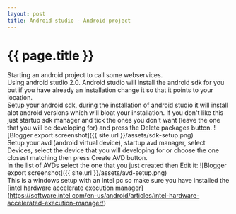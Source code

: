 ```yaml
---
layout: post
title: Android studio - Android project
---
```


{{ page.title }}
================

Starting an android project to call some webservices.<br>
Using android studio 2.0. Android studio will install the android sdk for you but if you have already an installation change it so that it points to your location.<br>
Setup your android sdk, during the installation of android studio it will install alot android versions which will bloat your installation. If you don't like this just startup sdk manager and tick the ones you don't want (leave the one that you will be developing for) and press the Delete packages button.
![Blogger export screenshot]({{ site.url }}/assets/sdk-setup.png)
<br>
Setup your avd (android virtual device), startup avd manager, select Devices, select the device that you will developing for or choose the one closest matching then press Create AVD button.<br>
In the list of AVDs select the one that you just created then Edit it:
![Blogger export screenshot]({{ site.url }}/assets/avd-setup.png)
<br>
This is a windows setup with an intel pc so make sure you have installed the [intel hardware accelerate execution manager] (https://software.intel.com/en-us/android/articles/intel-hardware-accelerated-execution-manager/)
<br>

